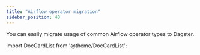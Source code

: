 ```yaml
---
title: "Airflow operator migration"
sidebar_position: 40
---
```


You can easily migrate usage of common Airflow operator types to Dagster.

import DocCardList from '@theme/DocCardList';

<DocCardList />

